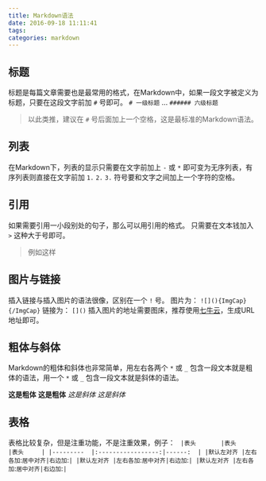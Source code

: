 ```yaml
---
title: Markdown语法
date: 2016-09-18 11:11:41
tags:
categories: markdown
---
```


## 标题
标题是每篇文章需要也是最常用的格式，在Markdown中，如果一段文字被定义为标题，只要在这段文字前加 `#` 号即可。
`# 一级标题`
...
`###### 六级标题`
> 以此类推，建议在 `#` 号后面加上一个空格，这是最标准的Markdown语法。

## 列表
在Markdown下，列表的显示只需要在文字前加上 `-` 或 `*` 即可变为无序列表，有序列表则直接在文字前加 `1.` `2.` `3.` 符号要和文字之间加上一个字符的空格。

## 引用
如果需要引用一小段别处的句子，那么可以用引用的格式。
只需要在文本钱加入 `>` 这种大于号即可。
> 例如这样

## 图片与链接
插入链接与插入图片的语法很像，区别在一个 `!` 号。
图片为： `![](){ImgCap}{/ImgCap}`
链接为： `[]()`
插入图片的地址需要图床，推荐使用[七牛云]()，生成URL地址即可。

## 粗体与斜体
Markdown的粗体和斜体也非常简单，用左右各两个 `*` 或 `_` 包含一段文本就是粗体的语法，用一个 `*` 或 `_` 包含一段文本就是斜体的语法。

**这是粗体** __这是粗体__
*这是斜体*   _这是斜体_

## 表格
表格比较复杂，但是注重功能，不是注重效果，例子：
`
|表头       |表头               |表头     |
|---------  |:-----------------:|------:  |
|默认左对齐 |左右各加`:`居中对齐|右边加`:`|
|默认左对齐 |左右各加`:`居中对齐|右边加`:`|
|默认左对齐 |左右各加`:`居中对齐|右边加`:`|
`
